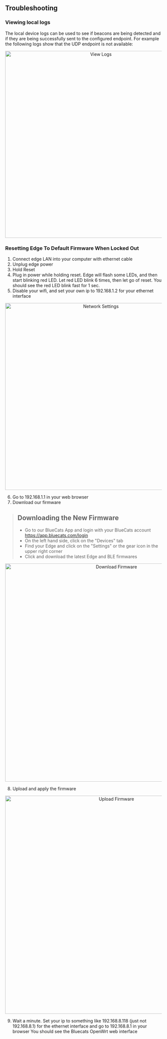 ## Troubleshooting

### Viewing local logs

The local device logs can be used to see if beacons are being detected and if they are being successfully sent to the configured endpoint. For example the following logs show that the UDP endpoint is not available:

<p align="center"><img width="600px" src="https://s3.amazonaws.com/bluecats-downloads/documentation/bluecats-edge-troubleshooting/View-Logs.png" alt="View Logs"/></p>

### Resetting Edge To Default Firmware When Locked Out
1. Connect edge LAN into your computer with ethernet cable
2. Unplug edge power
3. Hold Reset
4. Plug in power while holding reset. Edge will flash some LEDs, and then start blinking red LED. Let red LED blink 6 times, then let go of reset. You should see the red LED blink fast for 1 sec.
5. Disable your wifi, and set your own ip to 192.168.1.2 for your ethernet interface
<p align="center"><img width="600px" src="https://s3.amazonaws.com/bluecats-downloads/documentation/bluecats-edge-troubleshooting/network-settings.jpg" alt="Network Settings"/></p>

6. Go to 192.168.1.1 in your web browser
7. Download our firmware
> ## Downloading the New Firmware
>* Go to our BlueCats App and login with your BlueCats account https://app.bluecats.com/login
>* On the left hand side, click on the "Devices" tab
>* Find your Edge and click on the "Settings" or the gear icon in the upper right corner
>* Click and download the latest Edge and BLE firmwares 
<p align="center"><img width="700px" src="https://s3-us-west-1.amazonaws.com/github-photos/DeveloperDocs/EdgeFirmwareDownload.png" alt="Download Firmware"/></p>


8. Upload and apply the firmware

<p align="center"><img width="700px" src="https://s3.amazonaws.com/bluecats-downloads/documentation/bluecats-edge-troubleshooting/upload-firmware-pic.jpg" alt="Upload Firmware"/></p>

9. Wait a minute. Set your ip to something like 192.168.8.118 (just not 192.168.8.1) for the ethernet interface and go to 192.168.8.1 in your browser You should see the Bluecats OpenWrt web interface
